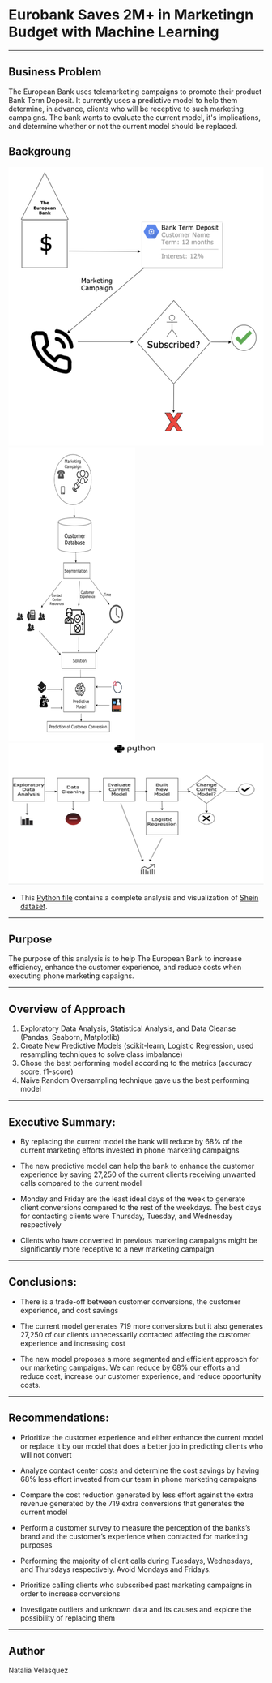 # Eurobank Saves 2M+ in Marketingn Budget with Machine Learning


---

## Business Problem

The European Bank uses telemarketing campaigns to promote their product Bank Term Deposit.  It currently uses a predictive model to help them determine, in advance, clients who will be receptive to such marketing campaigns.  The bank wants to evaluate the current model, it's implications, and determine whether or not the current model should be replaced.


## Backgroung



<img src= "https://github.com/NataliaVelasquez18/eurobank-saves-2M-in-marketing-budget/blob/main/Resources/1.png" width="550" height="550" />

<img src= "https://github.com/NataliaVelasquez18/eurobank-saves-2M-in-marketing-budget/blob/main/Resources/2.png" width="250" height="580" />

<img src= "https://github.com/NataliaVelasquez18/eurobank-saves-2M-in-marketing-budget/blob/main/Resources/3.png" width="650" height="280" />

* This [Python file](https://github.com/NataliaVelasquez18/shein-boosts-revenue-by-5M-yearly/blob/main/Consumer_trends_EDA_and_Visualization.ipynb) contains a complete analysis and visualization of [Shein dataset](https://github.com/NataliaVelasquez18/shein-boosts-revenue-by-5M-yearly/blob/main/shopping_trends_updated.csv).

---


## Purpose


The purpose of this analysis is to help The European Bank to increase efficiency, enhance the customer experience, and reduce costs when executing phone marketing capaigns.

---

## Overview of Approach

1. Exploratory Data Analysis, Statistical Analysis, and Data Cleanse (Pandas, Seaborn, Matplotlib)
2. Create New Predictive Models (scikit-learn, Logistic Regression, used resampling techniques to solve class imbalance)
3. Chose the best performing model according to the metrics (accuracy score, f1-score)
4. Naive Random Oversampling technique gave us the best performing model


---

## Executive Summary:


* By replacing the current model the bank will reduce by 68% of the current marketing efforts invested in phone marketing campaigns

* The new predictive model can help the bank to enhance the customer experience by saving  27,250 of the current clients receiving unwanted calls compared to the current model

* Monday and Friday are the least ideal days of the week to generate client conversions compared to the rest of the weekdays.  The best days for contacting clients were Thursday, Tuesday, and Wednesday respectively

* Clients who have converted in previous marketing campaigns might be significantly more receptive to a new marketing campaign 


---

## Conclusions:

* There is a trade-off between customer conversions, the customer experience, and cost savings 

* The current model generates  719 more conversions but it also generates 27,250 of our clients unnecessarily contacted affecting the customer experience and increasing cost

* The new model proposes a more segmented and efficient approach for our marketing campaigns. We can reduce by 68% our efforts and reduce cost, increase our customer experience, and reduce opportunity costs.



---

## Recommendations:

* Prioritize the customer experience and either enhance the current model or replace it by our model that does a better job in predicting clients who will not convert

* Analyze contact center costs and determine the cost savings by having 68% less effort invested from our team in phone marketing campaigns

* Compare the cost reduction generated by less effort against the extra revenue generated by the 719 extra conversions that generates the current model

* Perform a customer survey to measure the perception of the banks’s brand and the customer’s experience when contacted for marketing purposes

* Performing the majority of client calls during Tuesdays, Wednesdays, and Thursdays respectively. Avoid Mondays and Fridays.

* Prioritize calling clients who subscribed past marketing campaigns in order to increase conversions

* Investigate outliers and unknown data and its causes and explore the possibility of replacing them




---

## Author

Natalia Velasquez

